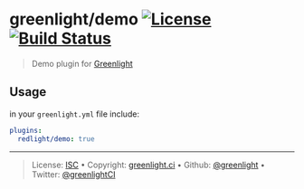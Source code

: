 # greenlight/demo [![License][license-image]][license-url] [![Build Status][travis-image]][travis-url]

> Demo plugin for [Greenlight][]

## Usage

in your `greenlight.yml` file include:

```yaml
plugins:
  redlight/demo: true
```

---

> License: [ISC][license-url] • 
> Copyright: [greenlight.ci](https://greenlight.ci) • 
> Github: [@greenlight](https://github.com/greenlight) • 
> Twitter: [@greenlightCI](https://twitter.com/greenlightCI)

[greenlight]: https://greenlight.ci

[license-image]: https://img.shields.io/github/license/greenlight/plugin-demo.svg?style=flat-square

[license-url]: http://choosealicense.com/licenses/isc/

[travis-image]: https://img.shields.io/travis/greenlight/plugin-demo.svg?style=flat-square

[travis-url]: https://travis-ci.org/greenlight/plugin-demo
